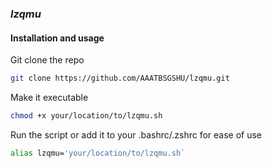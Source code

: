 ### _lzqmu_

#### Installation and usage
Git clone the repo
```sh
git clone https://github.com/AAATBSGSHU/lzqmu.git
```
Make it executable
```sh
chmod +x your/location/to/lzqmu.sh
```
Run the script or add it to your .bashrc/.zshrc for ease of use
```sh
alias lzqmu='your/location/to/lzqmu.sh`
```

